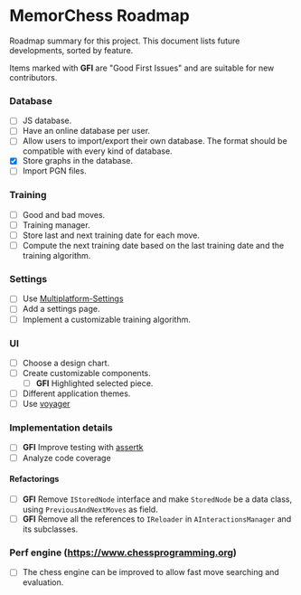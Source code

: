 # MemorChess Roadmap

Roadmap summary for this project. This document lists future developments, sorted by feature.

Items marked with **GFI** are "Good First Issues" and are suitable for new contributors.

### Database

- [ ] JS database.
- [ ] Have an online database per user.
- [ ] Allow users to import/export their own database. The format should be compatible with every
  kind of database.
- [x] Store graphs in the database.
- [ ] Import PGN files.

### Training

- [ ] Good and bad moves.
- [ ] Training manager.
- [ ] Store last and next training date for each move.
- [ ] Compute the next training date based on the last training date and the training algorithm.

### Settings

- [ ] Use [Multiplatform-Settings](https://github.com/russhwolf/multiplatform-settings)
- [ ] Add a settings page.
- [ ] Implement a customizable training algorithm.

### UI

- [ ] Choose a design chart.
- [ ] Create customizable components.
    - [ ] **GFI** Highlighted selected piece.
- [ ] Different application themes.
- [ ] Use [voyager](https://github.com/adrielcafe/voyager)

### Implementation details

- [ ] **GFI** Improve testing with [assertk](https://github.com/willowtreeapps/assertk)
- [ ] Analyze code coverage

#### Refactorings

- [ ] **GFI** Remove `IStoredNode` interface and make `StoredNode` be a data class, using
  `PreviousAndNextMoves` as field.
- [ ] **GFI** Remove all the references to `IReloader` in `AInteractionsManager` and its subclasses.

### Perf engine (https://www.chessprogramming.org)

- [ ] The chess engine can be improved to allow fast move searching and evaluation.
